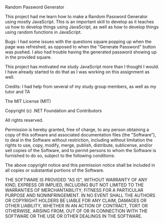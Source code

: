 Random Password Generator

This project had me learn how to make a Random Password Generator using mostly JavaScript. This is an important skill to develop as it teaches us how to develop things using JavaScript, as well as how to develop things using random functions in JavaScript.

Bugs: I had some issues with the questions square popping up when the page was refreshed, as opposed to when the "Generate Password" button was pushed. I also had trouble having the generated password showing up in the provided square.

This project has motivated me study JavaScript more than I thought I would. I have already started to do that as I was working on this assignment as well.

Credits: I had help from several of my study group members, as well as my tutor and TA

The MIT License (MIT)

Copyright (c) .NET Foundation and Contributors

All rights reserved.

Permission is hereby granted, free of charge, to any person obtaining a copy of this software and associated documentation files (the "Software"), to deal in the Software without restriction, including without limitation the rights to use, copy, modify, merge, publish, distribute, sublicense, and/or sell copies of the Software, and to permit persons to whom the Software is furnished to do so, subject to the following conditions:

The above copyright notice and this permission notice shall be included in all copies or substantial portions of the Software.

THE SOFTWARE IS PROVIDED "AS IS", WITHOUT WARRANTY OF ANY KIND, EXPRESS OR IMPLIED, INCLUDING BUT NOT LIMITED TO THE WARRANTIES OF MERCHANTABILITY, FITNESS FOR A PARTICULAR PURPOSE AND NONINFRINGEMENT. IN NO EVENT SHALL THE AUTHORS OR COPYRIGHT HOLDERS BE LIABLE FOR ANY CLAIM, DAMAGES OR OTHER LIABILITY, WHETHER IN AN ACTION OF CONTRACT, TORT OR OTHERWISE, ARISING FROM, OUT OF OR IN CONNECTION WITH THE SOFTWARE OR THE USE OR OTHER DEALINGS IN THE SOFTWARE.
